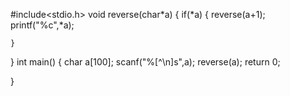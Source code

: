 #include<stdio.h>
void reverse(char*a)
{
	if(*a)
	{
		reverse(a+1);
		printf("%c",*a);
	
	}
}
int main()
{
	char a[100];
	scanf("%[^\n]s",a);
	reverse(a);
	return 0;
	
}
